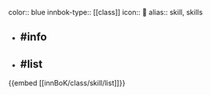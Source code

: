 color:: blue
innbok-type:: [[class]]
icon:: 🔧
alias:: skill, skills

- ## #info 

- ## #list 
{{embed [[innBoK/class/skill/list]]}}

